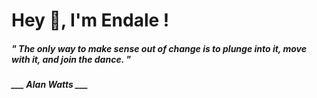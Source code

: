 <h1 title="head"> Hey 👋, I'm Endale !</h1>

**<h5><i>" The only way to make sense out of change is to plunge into it, move with it, and join the dance. "</i></h5>**

*<b>___ Alan Watts ___</b>*
